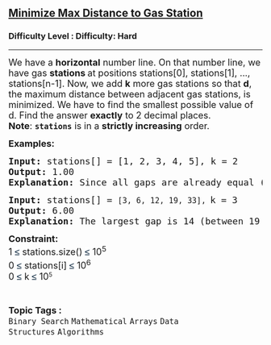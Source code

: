 <h2><a href="https://www.geeksforgeeks.org/problems/minimize-max-distance-to-gas-station/1">Minimize Max Distance to Gas Station</a></h2><h3>Difficulty Level : Difficulty: Hard</h3><hr><div class="problems_problem_content__Xm_eO"><p><span style="font-size: 18px;">We have a <strong>horizontal</strong> number line. On that number line, we have gas <strong>stations </strong>at positions stations[0], stations[1], ..., stations[n-1]. Now, we add <strong>k</strong> more gas stations so that <strong>d</strong>, the maximum distance between adjacent gas stations, is minimized. We have to find the smallest possible value of d. Find the answer <strong>exactly</strong> to 2 decimal places.<br><strong>Note</strong>:&nbsp;</span><strong style="font-size: 18px;"><code>stations</code></strong><span style="font-size: 18px;"> is in a </span><strong style="font-size: 18px;">strictly increasing</strong><span style="font-size: 18px;"> order.</span></p>
<p><span style="font-size: 18px;"><strong>Examples:</strong></span></p>
<pre><span style="font-size: 18px;"><strong><span style="font-size: 18px;">Input:</span> </strong></span><span style="font-size: 18px;">stations[] = [1, 2, 3, 4, 5], </span><span style="font-size: 18px;">k = 2</span>
<span style="font-size: 18px;"><strong>Output:</strong> 1.00</span>
<span style="font-size: 18px;"><strong>Explanation: </strong>Since all gaps are already equal (1 unit each), adding extra stations in between does not reduce the maximum distance.</span></pre>
<pre><span style="font-size: 18px;"><strong><span style="font-size: 18px;">Input:</span> </strong></span><span style="font-size: 18px;">stations[] = <code>[3, 6, 12, 19, 33],</code></span> <span style="font-size: 18px;">k = 3</span><br><span style="font-size: 18px;"><strong>Output:</strong> 6.00</span> <br><span style="font-size: 18px;"><strong><span style="font-size: 18px;">Explanation: </span></strong><span style="font-size: 18px;">The largest gap is 14 (between 19 and 33). Adding 2 stations there splits it into approx 4.67. The next largest gap is 7 (between 12 and 19). Adding 1 station splits it into 3.5. Now the maximum gap left is 6.</span></span></pre>
<p><span style="font-size: 18px;"><strong>Constraint:</strong><br>1 </span><span style="background-color: #ffffff; color: #001d35; font-family: 'Google Sans', Arial, sans-serif; font-size: 18px;">≤</span><span style="font-size: 18px;">&nbsp;stations.size() </span><span style="background-color: #ffffff; color: #001d35; font-family: 'Google Sans', Arial, sans-serif; font-size: 18px;">≤</span><span style="font-size: 18px;"> 10<sup>5</sup></span><sup><br></sup><span style="font-size: 18px;">0&nbsp;</span><span style="background-color: #ffffff; color: #001d35; font-family: 'Google Sans', Arial, sans-serif; font-size: 18px;">≤</span><span style="font-size: 18px;"> stations[i]&nbsp;</span><span style="background-color: #ffffff; color: #001d35; font-family: 'Google Sans', Arial, sans-serif; font-size: 18px;">≤</span><span style="font-size: 18px;"> 10<sup>6</sup></span><sup><br></sup><span style="font-size: 18px;">0&nbsp;</span><span style="background-color: #ffffff; color: #001d35; font-family: 'Google Sans', Arial, sans-serif; font-size: 18px;">≤</span><span style="font-size: 18px;"> k&nbsp;</span><span style="background-color: #ffffff; color: #001d35; font-family: 'Google Sans', Arial, sans-serif; font-size: 18px;">≤</span><span style="font-size: 18px;">&nbsp;10</span><sup>5</sup></p></div><br><p><span style=font-size:18px><strong>Topic Tags : </strong><br><code>Binary Search</code>&nbsp;<code>Mathematical</code>&nbsp;<code>Arrays</code>&nbsp;<code>Data Structures</code>&nbsp;<code>Algorithms</code>&nbsp;